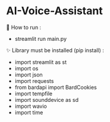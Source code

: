 # AI-Voice-Assistant

👾 How to run :
- streamlit run main.py

✨ Library must be installed (pip install) :
- import streamlit as st
- import os
- import json
- import requests
- from bardapi import BardCookies
- import tempfile
- import sounddevice as sd
- import wavio
- import time
